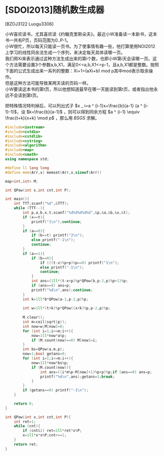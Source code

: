 # [SDOI2013]随机数生成器
[BZOJ3122 Luogu3306]

小W喜欢读书，尤其喜欢读《约翰克里斯朵夫》。最近小W准备读一本新书，这本书一共有P页，页码范围为0..P-1。  
小W很忙，所以每天只能读一页书。为了使事情有趣一些，他打算使用NOI2012上学习的线性同余法生成一个序列，来决定每天具体读哪一页。  
我们用Xi来表示通过这种方法生成出来的第i个数，也即小W第i天会读哪一页。这个方法需要设置3个参数a,b,X1，满足0<=a,b,X1<=p-1，且a,b,X1都是整数。按照下面的公式生成出来一系列的整数：Xi+1=(aXi+b) mod p其中mod表示取余操作。  
但是这种方法可能导致某两天读的页码一样。  
小W要读这本书的第t页，所以他想知道最早在哪一天能读到第t页，或者指出他永远不会读到第t页。

把特殊情况特判掉后，可以列出式子 $x _ i=a ^ {i-1}x+\frac{b}{a-1} (a ^ {i-1}-1)$，设 $k=\frac{b}{a-1}$ ，则可以得到同余方程 $a ^ {i-1} \equiv \frac{t+k}{x+k} \mod p$ ，那么用 $BSGS$ 求解。

```cpp
#include<iostream>
#include<cstdio>
#include<cstdlib>
#include<cstring>
#include<algorithm>
#include<map>
#include<cmath>
using namespace std;

#define ll long long
#define mem(Arr,x) memset(Arr,x,sizeof(Arr))

map<int,int> M;

int QPow(int x,int cnt,int P);

int main(){
	int TTT;scanf("%d",&TTT);
	while (TTT--){
		int p,a,b,x,t;scanf("%d%d%d%d%d",&p,&a,&b,&x,&t);
		if (x==t){
			printf("1\n");continue;
		}
		if (a==0){
			if (b==t) printf("2\n");
			else printf("-1\n");
			continue;
		}
		if (a==1){
			if (b==0){
				if (((t-x)%p+p)%p==0) printf("1\n");
				else printf("-1\n");
				continue;
			}
			int ans=(1ll*(t-x+p)%p*QPow(b,p-2,p)%p+1)%p;
			if (ans==0) ans=p;
			printf("%d\n",ans);continue;
		}
		int k=1ll*b*QPow(a-1,p-2,p)%p;
		
		int w=1ll*(t+k)%p*QPow((x+k)%p,p-2,p)%p;
		
		M.clear();
		int m=ceil(sqrt(p));
		int now=w;M[now]=0;
		for (int i=1;i<=m;i++){
			now=1ll*now*a%p;
			if (M.count(now)==0) M[now]=i;
		}
		int bs=QPow(a,m,p);
		now=1;bool getans=0;
		for (int i=1;i<=m;i++){
			now=1ll*now*bs%p;
			if (M.count(now)){
				int ans=((i*m%p-M[now]+1)%p+p)%p;if (ans==0) ans=p;
				printf("%d\n",ans);getans=1;break;
			}
		}
		if (getans==0) printf("-1\n");
	}

	return 0;
}

int QPow(int x,int cnt,int P){
	int ret=1;
	while (cnt){
		if (cnt&1) ret=1ll*ret*x%P;
		x=1ll*x*x%P;cnt>>=1;
	}
	return ret;
}
```